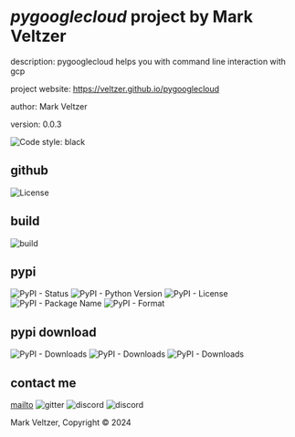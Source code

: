 # *pygooglecloud* project by Mark Veltzer

description: pygooglecloud helps you with command line interaction with gcp

project website: https://veltzer.github.io/pygooglecloud

author: Mark Veltzer

version: 0.0.3

![Code style: black](https://img.shields.io/badge/code%20style-black-000000.svg)

## github

![License](https://img.shields.io/github/license/veltzer/pygooglecloud)

## build

![build](https://github.com/veltzer/pygooglecloud/workflows/build/badge.svg)

## pypi

![PyPI - Status](https://img.shields.io/pypi/status/pygooglecloud)
![PyPI - Python Version](https://img.shields.io/pypi/pyversions/pygooglecloud)
![PyPI - License](https://img.shields.io/pypi/l/pygooglecloud)
![PyPI - Package Name](https://img.shields.io/pypi/v/pygooglecloud)
![PyPI - Format](https://img.shields.io/pypi/format/pygooglecloud)

## pypi download

![PyPI - Downloads](https://img.shields.io/pypi/dd/pygooglecloud)
![PyPI - Downloads](https://img.shields.io/pypi/dw/pygooglecloud)
![PyPI - Downloads](https://img.shields.io/pypi/dm/pygooglecloud)



## contact me
[mailto](mailto:mark.veltzer@gmail.com)
![gitter](https://img.shields.io/gitter/room/veltzer/mark.veltzer)
![discord](https://img.shields.io/discord/719336281624281119)
![discord](https://img.shields.io/discord/719336282194444302)

Mark Veltzer, Copyright © 2024
